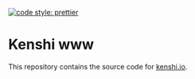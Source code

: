 [![code style: prettier](https://img.shields.io/badge/code_style-prettier-ff69b4.svg?style=flat-square)](https://github.com/prettier/prettier)
# Kenshi www

This repository contains the source code for [kenshi.io](https://kenshi.io).
